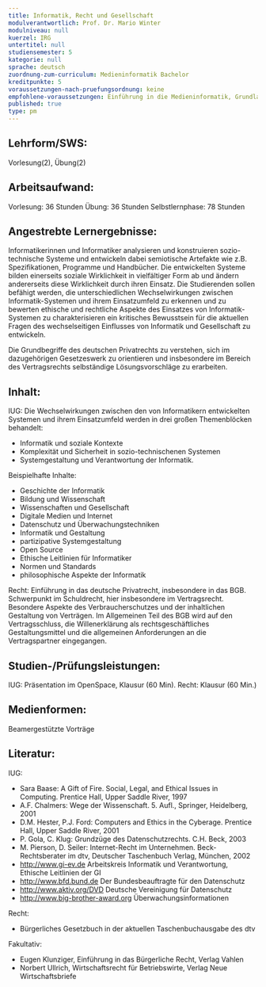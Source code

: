 ```yaml
---
title: Informatik, Recht und Gesellschaft
modulverantwortlich: Prof. Dr. Mario Winter
modulniveau: null
kuerzel: IRG
untertitel: null
studiensemester: 5
kategorie: null
sprache: deutsch
zuordnung-zum-curriculum: Medieninformatik Bachelor
kreditpunkte: 5
voraussetzungen-nach-pruefungsordnung: keine
empfohlene-voraussetzungen: Einführung in die Medieninformatik, Grundlagen der BWL
published: true
type: pm
---
```


## Lehrform/SWS: 
Vorlesung(2), Übung(2)

## Arbeitsaufwand: 
Vorlesung: 36 Stunden
Übung: 36 Stunden
Selbstlernphase: 78 Stunden

## Angestrebte Lernergebnisse:
Informatikerinnen und Informatiker analysieren und konstruieren sozio-technische Systeme und entwickeln dabei semiotische Artefakte wie z.B. Spezifikationen, Programme und Handbücher. Die entwickelten Systeme bilden einerseits soziale Wirklichkeit in vielfältiger Form ab und ändern andererseits diese Wirklichkeit durch ihren Einsatz. Die Studierenden sollen befähigt werden, die unterschiedlichen Wechselwirkungen zwischen Informatik-Systemen und ihrem Einsatzumfeld zu erkennen und zu bewerten ethische und rechtliche Aspekte des Einsatzes von Informatik-Systemen zu charakterisieren ein kritisches Bewusstsein für die aktuellen Fragen des wechselseitigen Einflusses von Informatik und Gesellschaft zu entwickeln.

Die Grundbegriffe des deutschen Privatrechts zu verstehen, sich im dazugehörigen Gesetzeswerk zu orientieren und insbesondere im Bereich des Vertragsrechts selbständige Lösungsvorschläge zu erarbeiten.

## Inhalt:

IUG: Die Wechselwirkungen zwischen den von Informatikern entwickelten Systemen und ihrem Einsatzumfeld werden in drei großen Themenblöcken behandelt:
- Informatik und soziale Kontexte
- Komplexität und Sicherheit in sozio-technischenen Systemen
- Systemgestaltung und Verantwortung der Informatik.

Beispielhafte Inhalte: 
- Geschichte der Informatik
- Bildung und Wissenschaft
- Wissenschaften und Gesellschaft
- Digitale Medien und Internet
- Datenschutz und Überwachungstechniken
- Informatik und Gestaltung
- partizipative Systemgestaltung
- Open Source
- Ethische Leitlinien für Informatiker
- Normen und Standards
- philosophische Aspekte der Informatik

Recht: Einführung in das deutsche Privatrecht, insbesondere in das BGB. Schwerpunkt im Schuldrecht, hier insbesondere im Vertragsrecht. Besondere Aspekte des Verbraucherschutzes und der inhaltlichen Gestaltung von Verträgen. Im Allgemeinen Teil des BGB wird auf den Vertragsschluss, die Willenerklärung als rechtsgeschäftliches Gestaltungsmittel und die allgemeinen Anforderungen an die Vertragspartner eingegangen.


## Studien-/Prüfungsleistungen:
IUG: Präsentation im OpenSpace, Klausur (60 Min).
Recht: Klausur (60 Min.)

## Medienformen:
Beamergestützte Vorträge

## Literatur:
IUG:
- Sara Baase: A Gift of Fire. Social, Legal, and Ethical Issues in Computing. Prentice Hall, Upper Saddle River, 1997
- A.F. Chalmers: Wege der Wissenschaft. 5. Aufl., Springer, Heidelberg, 2001
- D.M. Hester, P.J. Ford: Computers and Ethics in the Cyberage. Prentice Hall, Upper Saddle River, 2001
- P. Gola, C. Klug: Grundzüge des Datenschutzrechts. C.H. Beck, 2003
- M. Pierson, D. Seiler: Internet-Recht im Unternehmen. Beck-Rechtsberater im dtv, Deutscher Taschenbuch Verlag, München, 2002
- http://www.gi-ev.de Arbeitskreis Informatik und Verantwortung, Ethische Leitlinien der GI
- http://www.bfd.bund.de Der Bundesbeauftragte für den Datenschutz
- http://www.aktiv.org/DVD Deutsche Vereinigung für Datenschutz
- http://www.big-brother-award.org Überwachungsinformationen

Recht:
- Bürgerliches Gesetzbuch in der aktuellen Taschenbuchausgabe des dtv

Fakultativ:
- Eugen Klunziger, Einführung in das Bürgerliche Recht, Verlag Vahlen
- Norbert Ullrich, Wirtschaftsrecht für Betriebswirte, Verlag Neue Wirtschaftsbriefe
